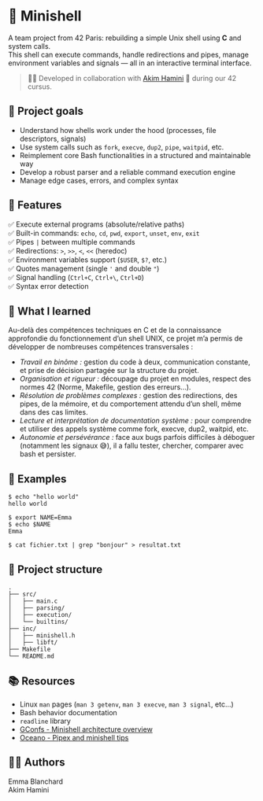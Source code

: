 # 🐚 Minishell

A team project from 42 Paris: rebuilding a simple Unix shell using **C** and system calls.  
This shell can execute commands, handle redirections and pipes, manage environment variables and signals — all in an interactive terminal interface.

> 🧑‍💻 Developed in collaboration with [Akim Hamini](https://github.com/akim775) 👥 during our 42 cursus.  

## 🚀 Project goals

- Understand how shells work under the hood (processes, file descriptors, signals)
- Use system calls such as `fork`, `execve`, `dup2`, `pipe`, `waitpid`, etc.
- Reimplement core Bash functionalities in a structured and maintainable way
- Develop a robust parser and a reliable command execution engine
- Manage edge cases, errors, and complex syntax

## 🔧 Features

✅ Execute external programs (absolute/relative paths)  
✅ Built-in commands: `echo`, `cd`, `pwd`, `export`, `unset`, `env`, `exit`  
✅ Pipes `|` between multiple commands  
✅ Redirections: `>`, `>>`, `<`, `<<` (heredoc)  
✅ Environment variables support (`$USER`, `$?`, etc.)  
✅ Quotes management (single `'` and double `"`)  
✅ Signal handling (`Ctrl+C`, `Ctrl+\`, `Ctrl+D`)  
✅ Syntax error detection

## 🧠 What I learned
Au-delà des compétences techniques en C et de la connaissance approfondie du fonctionnement d’un shell UNIX, ce projet m’a permis de développer de nombreuses compétences transversales :
- *Travail en binôme :* gestion du code à deux, communication constante, et prise de décision partagée sur la structure du projet.
- *Organisation et rigueur :* découpage du projet en modules, respect des normes 42 (Norme, Makefile, gestion des erreurs...).
- *Résolution de problèmes complexes :* gestion des redirections, des pipes, de la mémoire, et du comportement attendu d’un shell, même dans des cas limites.
- *Lecture et interprétation de documentation système :* pour comprendre et utiliser des appels système comme fork, execve, dup2, waitpid, etc.
- *Autonomie et persévérance :* face aux bugs parfois difficiles à déboguer (notamment les signaux 😅), il a fallu tester, chercher, comparer avec bash et persister.

## 🧪 Examples
```
$ echo "hello world"
hello world

$ export NAME=Emma
$ echo $NAME
Emma

$ cat fichier.txt | grep "bonjour" > resultat.txt
```

## 📁 Project structure
```
.
├── src/
│   ├── main.c
│   ├── parsing/
│   ├── execution/
│   └── builtins/
├── inc/
│   ├── minishell.h
│   ├── libft/
├── Makefile
└── README.md
```

## 📚 Resources
- Linux `man` pages (`man 3 getenv`, `man 3 execve`, `man 3 signal`, etc...)
- Bash behavior documentation
- `readline` library
- [GConfs - Minishell architecture overview](https://www.youtube.com/watch?v=oIFRiwFRSRY&ab_channel=GConfs)
- [Oceano - Pipex and minishell tips](https://www.youtube.com/watch?v=yTR00r8vBH8&t=415s&ab_channel=Oceano)

## 👨‍💻 Authors
Emma Blanchard  
Akim Hamini

